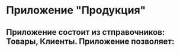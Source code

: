 # Приложение "Продукция"
## Приложение состоит из стправочников: Товары, Клиенты. Приложение позволяет:

